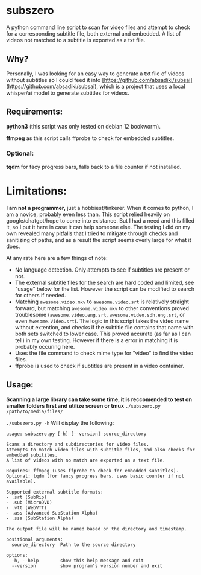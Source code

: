 # subszero
A python command line script to scan for video files and attempt to check for a corresponding subtitle file, both external and embedded. A list of videos not matched to a subtitle is exported as a txt file.

## Why?
Personally, I was looking for an easy way to generate a txt file of videos without subtitles so I could feed it into [https://github.com/absadiki/subsai](https://github.com/absadiki/subsai), 
which is a project that uses a local whisper/ai model to generate subtitles for videos.

## Requirements:
**python3** (this script was only tested on debian 12 bookworm).

**ffmpeg** as this script calls ffprobe to check for embedded subtitles.

### Optional:
**tqdm** for facy progress bars, falls back to a file counter if not installed.

# Limitations:
**I am not a programmer,** just a hobbiest/tinkerer. When it comes to python, I am a novice, probably even less than. This script relied heavily on google/chatgpt/hope to come into existance. But I had a need and this filled it,
so I put it here in case it can help someone else. The testing I did on my own revealed many pitfalls that I tried to mitigate through checks and sanitizing of paths, and as a result the script seems overly large for what it does. 

At any rate here are a few things of note:
- No language detection. Only attempts to see if subtitles are present or not.
- The external subtitle files for the search are hard coded and limited, see "usage" below for the list. However the script can be modified to search for others if needed.
- Matching `awesome.video.mkv` to `awesome.video.srt` is relatively straight forward, but matching `awesome.video.mkv` to other conventions proved troublesome (`awesome.video.eng.srt`, `awesome.video.sdh.eng.srt`, or even `Awesome.Video.srt`). The logic in this script takes the video name without extention, and checks if the subtitle file contains that name with both sets switched to lower case. This proved accurate (as far as I can tell) in my own testing. However if there is a error in matching it is probably occuring here. 
- Uses the file command to check mime type for "video" to find the video files.
- ffprobe is used to check if subtitles are present in a video container.

## Usage:
**Scanning a large library can take some time, it is reccomended to test on smaller folders first and utilize screen or tmux**
`./subszero.py /path/to/media/files/`

`./subszero.py -h` Will display the following:
```
usage: subszero.py [-h] [--version] source_directory

Scans a directory and subdirectories for video files.
Attempts to match video files with subtitle files, and also checks for embedded subitiles.
A list of videos with no match are exported as a text file.

Requires: ffmpeg (uses ffprobe to check for embedded subtitles).
Optional: tqdm (for fancy progress bars, uses basic counter if not available).

Supported external subtitle formats:
- .srt (SubRip)
- .sub (MicroDVD)
- .vtt (WebVTT)
- .ass (Advanced SubStation Alpha)
- .ssa (SubStation Alpha)

The output file will be named based on the directory and timestamp.

positional arguments:
  source_directory  Path to the source directory

options:
  -h, --help        show this help message and exit
  --version         show program's version number and exit

```
